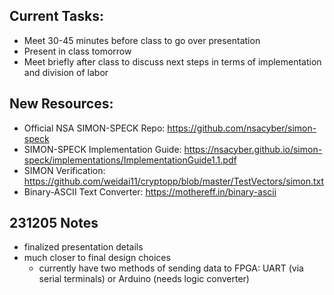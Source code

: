 ## Current Tasks:
- Meet 30-45 minutes before class to go over presentation
- Present in class tomorrow
- Meet briefly after class to discuss next steps in terms of implementation and division of labor

## New Resources:
- Official NSA SIMON-SPECK Repo: https://github.com/nsacyber/simon-speck
- SIMON-SPECK Implementation Guide: https://nsacyber.github.io/simon-speck/implementations/ImplementationGuide1.1.pdf
- SIMON Verification: https://github.com/weidai11/cryptopp/blob/master/TestVectors/simon.txt
- Binary-ASCII Text Converter: https://mothereff.in/binary-ascii

## 231205 Notes
- finalized presentation details
- much closer to final design choices
  - currently have two methods of sending data to FPGA: UART (via serial terminals) or Arduino (needs logic converter)
